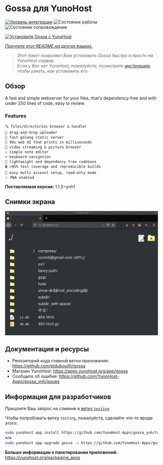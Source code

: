 <!--
Важно: этот README был автоматически сгенерирован <https://github.com/YunoHost/apps/tree/master/tools/readme_generator>
Он НЕ ДОЛЖЕН редактироваться вручную.
-->

# Gossa для YunoHost

[![Уровень интеграции](https://dash.yunohost.org/integration/gossa.svg)](https://ci-apps.yunohost.org/ci/apps/gossa/) ![Состояние работы](https://ci-apps.yunohost.org/ci/badges/gossa.status.svg) ![Состояние сопровождения](https://ci-apps.yunohost.org/ci/badges/gossa.maintain.svg)

[![Установите Gossa с YunoHost](https://install-app.yunohost.org/install-with-yunohost.svg)](https://install-app.yunohost.org/?app=gossa)

*[Прочтите этот README на других языках.](./ALL_README.md)*

> *Этот пакет позволяет Вам установить Gossa быстро и просто на YunoHost-сервер.*  
> *Если у Вас нет YunoHost, пожалуйста, посмотрите [инструкцию](https://yunohost.org/install), чтобы узнать, как установить его.*

## Обзор

A fast and simple webserver for your files, that's dependency-free and with under 250 lines of code, easy to review.

### Features

    🔍 files/directories browser & handler
    📩 drag-and-drop uploader
    🥂 fast golang static server
    💾 90s web UI that prints in milliseconds
    📸 video streaming & picture browser
    ✍️ simple note editor
    ⌨️ keyboard navigation
    🚀 lightweight and dependency free codebase
    🔒 >95% test coverage and reproducible builds
    💑 easy multi account setup, read-only mode
    ✨ PWA enabled


**Поставляемая версия:** 1.1.2~ynh1

## Снимки экрана

![Снимок экрана Gossa](./doc/screenshots/screenshot.png)

## Документация и ресурсы

- Репозиторий кода главной ветки приложения: <https://github.com/pldubouilh/gossa>
- Магазин YunoHost: <https://apps.yunohost.org/app/gossa>
- Сообщите об ошибке: <https://github.com/YunoHost-Apps/gossa_ynh/issues>

## Информация для разработчиков

Пришлите Ваш запрос на слияние в [ветку `testing`](https://github.com/YunoHost-Apps/gossa_ynh/tree/testing).

Чтобы попробовать ветку `testing`, пожалуйста, сделайте что-то вроде этого:

```bash
sudo yunohost app install https://github.com/YunoHost-Apps/gossa_ynh/tree/testing --debug
или
sudo yunohost app upgrade gossa -u https://github.com/YunoHost-Apps/gossa_ynh/tree/testing --debug
```

**Больше информации о пакетировании приложений:** <https://yunohost.org/packaging_apps>
